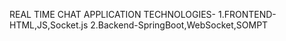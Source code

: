 REAL TIME CHAT APPLICATION 
TECHNOLOGIES-
    1.FRONTEND-HTML,JS,Socket.js
    2.Backend-SpringBoot,WebSocket,SOMPT

